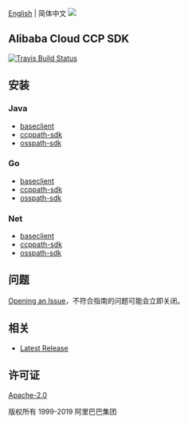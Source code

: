 [English](README.md) | 简体中文
![](https://aliyunsdk-pages.alicdn.com/icons/AlibabaCloud.svg)

## Alibaba Cloud CCP SDK
[![Travis Build Status](https://travis-ci.org/aliyun/aliyun-ccp.svg?branch=master)](https://travis-ci.org/aliyun/aliyun-ccp)
## 安装
### Java
- [baseclient](./baseclient/java/README-CN.md)
- [ccppath-sdk](./ccppath-sdk/java/README-CN.md)
- [osspath-sdk](./osspath-sdk/java/README-CN.md)

### Go
- [baseclient](./baseclient/go/README-CN.md)
- [ccppath-sdk](./ccppath-sdk/go/README-CN.md)
- [osspath-sdk](./osspath-sdk/go/README-CN.md)

### Net
- [baseclient](./baseclient/csharp/README-CN.md)
- [ccppath-sdk](./ccppath-sdk/cs/README-CN.md)
- [osspath-sdk](./osspath-sdk/cs/README-CN.md)

## 问题
[Opening an Issue](https://github.com/aliyun/aliyun-ccp/issues/new)，不符合指南的问题可能会立即关闭。

## 相关
* [Latest Release](https://github.com/aliyun/aliyun-ccp)

## 许可证
[Apache-2.0](http://www.apache.org/licenses/LICENSE-2.0)

版权所有 1999-2019 阿里巴巴集团